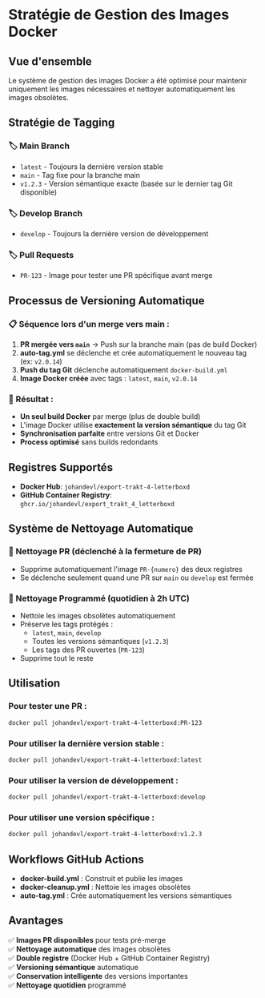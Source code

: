 # Stratégie de Gestion des Images Docker

## Vue d'ensemble

Le système de gestion des images Docker a été optimisé pour maintenir uniquement les images nécessaires et nettoyer automatiquement les images obsolètes.

## Stratégie de Tagging

### 🏷️ Main Branch
- `latest` - Toujours la dernière version stable
- `main` - Tag fixe pour la branche main
- `v1.2.3` - Version sémantique exacte (basée sur le dernier tag Git disponible)

### 🏷️ Develop Branch  
- `develop` - Toujours la dernière version de développement

### 🏷️ Pull Requests
- `PR-123` - Image pour tester une PR spécifique avant merge

## Processus de Versioning Automatique

### 📋 Séquence lors d'un merge vers main :

1. **PR mergée vers `main`** → Push sur la branche main (pas de build Docker)
2. **auto-tag.yml** se déclenche et crée automatiquement le nouveau tag (ex: `v2.0.14`)
3. **Push du tag Git** déclenche automatiquement `docker-build.yml`
4. **Image Docker créée** avec tags : `latest`, `main`, `v2.0.14`

### 🔄 Résultat :
- **Un seul build Docker** par merge (plus de double build)
- L'image Docker utilise **exactement la version sémantique** du tag Git
- **Synchronisation parfaite** entre versions Git et Docker
- **Process optimisé** sans builds redondants

## Registres Supportés

- **Docker Hub**: `johandevl/export-trakt-4-letterboxd`
- **GitHub Container Registry**: `ghcr.io/johandevl/export_trakt_4_letterboxd`

## Système de Nettoyage Automatique

### 🧹 Nettoyage PR (déclenché à la fermeture de PR)
- Supprime automatiquement l'image `PR-{numero}` des deux registres
- Se déclenche seulement quand une PR sur `main` ou `develop` est fermée

### 🧹 Nettoyage Programmé (quotidien à 2h UTC)
- Nettoie les images obsolètes automatiquement
- Préserve les tags protégés :
  - `latest`, `main`, `develop`
  - Toutes les versions sémantiques (`v1.2.3`)
  - Les tags des PR ouvertes (`PR-123`)
- Supprime tout le reste

## Utilisation

### Pour tester une PR :
```bash
docker pull johandevl/export-trakt-4-letterboxd:PR-123
```

### Pour utiliser la dernière version stable :
```bash
docker pull johandevl/export-trakt-4-letterboxd:latest
```

### Pour utiliser la version de développement :
```bash
docker pull johandevl/export-trakt-4-letterboxd:develop
```

### Pour utiliser une version spécifique :
```bash
docker pull johandevl/export-trakt-4-letterboxd:v1.2.3
```

## Workflows GitHub Actions

- **docker-build.yml** : Construit et publie les images
- **docker-cleanup.yml** : Nettoie les images obsolètes
- **auto-tag.yml** : Crée automatiquement les versions sémantiques

## Avantages

✅ **Images PR disponibles** pour tests pré-merge  
✅ **Nettoyage automatique** des images obsolètes  
✅ **Double registre** (Docker Hub + GitHub Container Registry)  
✅ **Versioning sémantique** automatique  
✅ **Conservation intelligente** des versions importantes  
✅ **Nettoyage quotidien** programmé  